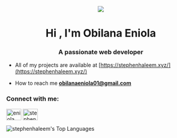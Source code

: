 <p align="center">
<img src =https://media2.giphy.com/media/l49JXTYPlm0ABKYzS/giphy.gif?cid=6c09b952rd46w4nc94nxthg5ze3058hc1ezb9mvdmfgpl2kx&ep=v1_internal_gif_by_id&rid=giphy.gif&ct=g>
</p>
<h1 align="center">Hi , I'm Obilana Eniola</h1>
<h3 align="center">A passionate web developer</h3>

- All of my projects are available at [https://stephenhaleem.xyz/](https://stephenhaleem.xyz/)

- How to reach me **obilanaeniola01@gmail.com**
<h3 align="left">Connect with me:</h3>
<p align="left">
<a href="https://linkedin.com/in/eniola obilana" target="blank"><img align="center" src="https://raw.githubusercontent.com/rahuldkjain/github-profile-readme-generator/master/src/images/icons/Social/linked-in-alt.svg" alt="eniola obilana" height="30" width="40" /></a>
<a href="https://instagram.com/stephenhaleem" target="blank"><img align="center" src="https://raw.githubusercontent.com/rahuldkjain/github-profile-readme-generator/master/src/images/icons/Social/instagram.svg" alt="stephenhaleem" height="30" width="40" /></a>
</p>

![stephenhaleem's Top Languages](https://github-readme-stats.vercel.app/api/top-langs/?username=stephenhaleem&theme=vue-dark&show_icons=true&hide_border=true&layout=compact)


